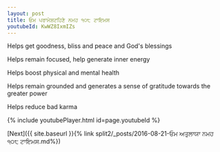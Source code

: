 ```yaml
---
layout: post
title: ਓਮ ਪਰਾਮੇਸ਼ਟਹਿਣੇ ਨਮਹ ੧੦੮ ਟਾਇਮਸ
youtubeId: KwWZ8IxmIZs
---
```

 
 
Helps get goodness, bliss and peace and God's blessings
 
Helps remain focused, help generate inner energy 
 
Helps boost physical and mental health 
 
Helps remain grounded and generates a sense of gratitude towards the greater power 
 
Helps reduce bad karma
 
 
 
 


{% include youtubePlayer.html id=page.youtubeId %}
 
[Next]({{ site.baseurl }}{% link  split2/_posts/2016-08-21-ਓਮ ਅਤੁਲਾਯਾ ਨਮਹ ੧੦੮ ਟਾਇਮਸ.md%})
 
